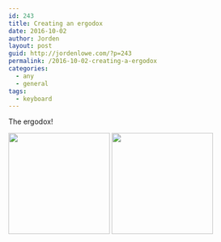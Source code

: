 ```yaml
---
id: 243
title: Creating an ergodox
date: 2016-10-02
author: Jorden
layout: post
guid: http://jordenlowe.com/?p=243
permalink: /2016-10-02-creating-a-ergodox
categories:
  - any
  - general
tags:
  - keyboard
---
```

The ergodox!

<img src="{{site.url}}/wp-content/uploads/2016/290.JPG" width="200" height="200" />
<img src="{{site.url}}/wp-content/uploads/2016/292.JPG" width="200" height="200" /> 
